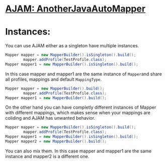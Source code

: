 # [AJAM: AnotherJavaAutoMapper](https://raphaeleckmayr.github.io/AnotherJavaAutoMapper)
# Instances:
You can use AJAM either as a singleton have multiple instances.
```java
Mapper mapper = new MapperBuilder().isSingleton().build();
        mapper.addProfile(TestProfile.class);
Mapper mapper1 = new MapperBuilder().isSingleton().build();
```
In this case mapper and mapper1 are the same instance of `Mapper`and share all profiles, mappings and default `MappingType`.

```java
Mapper mapper = new MapperBuilder().build();
        mapper.addProfile(TestProfile.class);
Mapper mapper1 = new MapperBuilder().build();
```
On the other hand you can have completly different instances of Mapper with different mappings, which makes sense when your mappings are coliding and AJAM has unwanted behavior.

```java
Mapper mapper = new MapperBuilder().isSingleton().build();
        mapper.addProfile(TestProfile.class);
Mapper mapper1 = new MapperBuilder().isSingleton().build();
Mapper mapper2 = new MapperBuilder().build();
```
You can also mix them. In this case mapper and mapper1 are the same instance and mapper2 is a different one.
